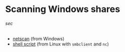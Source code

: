 # Scanning Windows shares
###### sec

* [netscan](http://www.softperfect.com/products/networkscanner/) (from Windows)
* [shell script](https://github.com/jreisinger/audit/blob/master/scripts/find_win_shares.sh) (from Linux with `smbclient` and `nc`)

